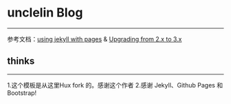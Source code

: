 # unclelin Blog
---
参考文档：[using jekyll with pages](https://help.github.com/articles/using-jekyll-with-pages/) & [Upgrading from 2.x to 3.x](http://jekyllrb.com/docs/upgrading/2-to-3/)

## thinks
---
1.这个模板是从这里Hux fork 的。感谢这个作者
2.感谢 Jekyll、Github Pages 和 Bootstrap!


